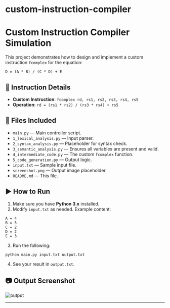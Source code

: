 # custom-instruction-compiler
# Custom Instruction Compiler Simulation

This project demonstrates how to design and implement a custom instruction `fcomplex` for the equation:

```
D = (A * B) / (C * D) + E
```

## 🔧 Instruction Details

- **Custom Instruction**: `fcomplex rd, rs1, rs2, rs3, rs4, rs5`
- **Operation**: `rd = (rs1 * rs2) / (rs3 * rs4) + rs5`

## 📂 Files Included

- `main.py` — Main controller script.
- `1_lexical_analysis.py` — Input parser.
- `2_syntax_analysis.py` — Placeholder for syntax check.
- `3_semantic_analysis.py` — Ensures all variables are present and valid.
- `4_intermediate_code.py` — The custom `fcomplex` function.
- `5_code_generation.py` — Output logic.
- `input.txt` — Sample input file.
- `screenshot.png` — Output image placeholder.
- `README.md` — This file.

## ▶️ How to Run

1. Make sure you have **Python 3.x** installed.
2. Modify `input.txt` as needed. Example content:

```
A = 4
B = 5
C = 2
D = 2
E = 3
```

3. Run the following:

```bash
python main.py input.txt output.txt
```

4. See your result in `output.txt`.

## 📷 Output Screenshot

![output](screenshot.png)

---


